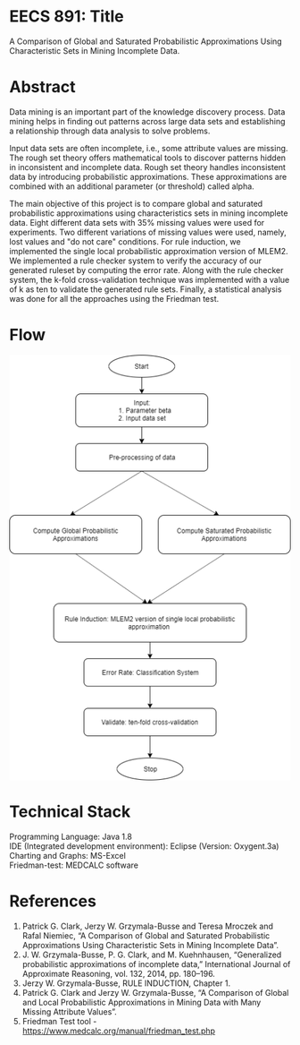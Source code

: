 # EECS 891: Title

A Comparison of Global and Saturated Probabilistic Approximations Using Characteristic Sets in Mining Incomplete Data.

# Abstract

Data mining is an important part of the knowledge discovery process. Data mining helps in finding out patterns across large data sets and establishing a relationship through data analysis to solve problems.

Input data sets are often incomplete, i.e., some attribute values are missing. The rough set theory offers mathematical tools to discover patterns hidden in inconsistent and incomplete data. Rough set theory handles inconsistent data by introducing probabilistic approximations. These approximations are combined with an additional parameter (or threshold) called alpha.

The main objective of this project is to compare global and saturated probabilistic approximations using characteristics sets in mining incomplete data. Eight different data sets with 35% missing values were used for experiments. Two different variations of missing values were used, namely, lost values and "do not care" conditions. For rule induction, we implemented the single local probabilistic approximation version of MLEM2. We implemented a rule checker system to verify the accuracy of our generated ruleset by computing the error rate. Along with the rule checker system, the k-fold cross-validation technique was implemented with a value of k as ten to validate the generated rule sets. Finally, a statistical analysis was done for all the approaches using the Friedman test.

# Flow

<img src="https://github.com/Pushkarfrns/EECS_891_Project/blob/master/Flow/flowchart.png" align="center">

# Technical Stack

Programming Language: Java 1.8  
IDE (Integrated development environment): Eclipse (Version: Oxygent.3a)  
Charting and Graphs: MS-Excel  
Friedman-test: MEDCALC software


# References

1.	Patrick G. Clark, Jerzy W. Grzymala-Busse and Teresa Mroczek and Rafal Niemiec,
“A Comparison of Global and Saturated Probabilistic Approximations Using Characteristic Sets in Mining Incomplete Data”.
2.	J. W. Grzymala-Busse, P. G. Clark, and M. Kuehnhausen, “Generalized probabilistic approximations of incomplete data,” International Journal of Approximate Reasoning, vol. 132, 2014, pp. 180–196.
3.	Jerzy W. Grzymala-Busse, RULE INDUCTION, Chapter 1.
4.	Patrick G. Clark and Jerzy W. Grzymala-Busse, “A Comparison of Global and Local Probabilistic Approximations in Mining Data with Many Missing Attribute Values”.
5.	Friedman Test tool - https://www.medcalc.org/manual/friedman_test.php

